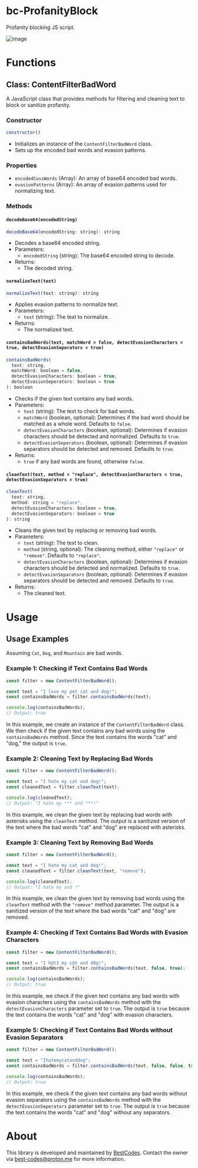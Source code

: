 # bc-ProfanityBlock
Profanity blocking JS script.

![image](https://github.com/The-Best-Codes/bc-ProfanityBlock/assets/106822363/be4a2b9e-22bf-4173-9c54-7ac8456dd257)


# Functions

## Class: ContentFilterBadWord

A JavaScript class that provides methods for filtering and cleaning text to block or sanitize profanity.

### Constructor

```javascript
constructor()
```

- Initializes an instance of the `ContentFilterBadWord` class.
- Sets up the encoded bad words and evasion patterns.

### Properties

- `encodedCussWords` (Array): An array of base64 encoded bad words.
- `evasionPatterns` (Array): An array of evasion patterns used for normalizing text.

### Methods

#### `decodeBase64(encodedString)`

```javascript
decodeBase64(encodedString: string): string
```

- Decodes a base64 encoded string.
- Parameters:
  - `encodedString` (string): The base64 encoded string to decode.
- Returns:
  - The decoded string.

#### `normalizeText(text)`

```javascript
normalizeText(text: string): string
```

- Applies evasion patterns to normalize text.
- Parameters:
  - `text` (string): The text to normalize.
- Returns:
  - The normalized text.

#### `containsBadWords(text, matchWord = false, detectEvasionCharacters = true, detectEvasionSeperators = true)`

```javascript
containsBadWords(
  text: string,
  matchWord: boolean = false,
  detectEvasionCharacters: boolean = true,
  detectEvasionSeperators: boolean = true
): boolean
```

- Checks if the given text contains any bad words.
- Parameters:
  - `text` (string): The text to check for bad words.
  - `matchWord` (boolean, optional): Determines if the bad word should be matched as a whole word. Defaults to `false`.
  - `detectEvasionCharacters` (boolean, optional): Determines if evasion characters should be detected and normalized. Defaults to `true`.
  - `detectEvasionSeperators` (boolean, optional): Determines if evasion separators should be detected and removed. Defaults to `true`.
- Returns:
  - `true` if any bad words are found, otherwise `false`.

#### `cleanText(text, method = "replace", detectEvasionCharacters = true, detectEvasionSeparators = true)`

```javascript
cleanText(
  text: string,
  method: string = "replace",
  detectEvasionCharacters: boolean = true,
  detectEvasionSeparators: boolean = true
): string
```

- Cleans the given text by replacing or removing bad words.
- Parameters:
  - `text` (string): The text to clean.
  - `method` (string, optional): The cleaning method, either `"replace"` or `"remove"`. Defaults to `"replace"`.
  - `detectEvasionCharacters` (boolean, optional): Determines if evasion characters should be detected and normalized. Defaults to `true`.
  - `detectEvasionSeparators` (boolean, optional): Determines if evasion separators should be detected and removed. Defaults to `true`.
- Returns:
  - The cleaned text.

# Usage
## Usage Examples

Assuming `Cat`, `Dog`, and `Mountain` are bad words.

### Example 1: Checking if Text Contains Bad Words

```javascript
const filter = new ContentFilterBadWord();

const text = "I love my pet cat and dog!";
const containsBadWords = filter.containsBadWords(text);

console.log(containsBadWords);
// Output: true
```

In this example, we create an instance of the `ContentFilterBadWord` class. We then check if the given text contains any bad words using the `containsBadWords` method. Since the text contains the words "cat" and "dog," the output is `true`.

### Example 2: Cleaning Text by Replacing Bad Words

```javascript
const filter = new ContentFilterBadWord();

const text = "I hate my cat and dog!";
const cleanedText = filter.cleanText(text);

console.log(cleanedText);
// Output: "I hate my *** and ***!"
```

In this example, we clean the given text by replacing bad words with asterisks using the `cleanText` method. The output is a sanitized version of the text where the bad words "cat" and "dog" are replaced with asterisks.

### Example 3: Cleaning Text by Removing Bad Words

```javascript
const filter = new ContentFilterBadWord();

const text = "I hate my cat and dog!";
const cleanedText = filter.cleanText(text, "remove");

console.log(cleanedText);
// Output: "I hate my and !"
```

In this example, we clean the given text by removing bad words using the `cleanText` method with the `"remove"` method parameter. The output is a sanitized version of the text where the bad words "cat" and "dog" are removed.

### Example 4: Checking if Text Contains Bad Words with Evasion Characters

```javascript
const filter = new ContentFilterBadWord();

const text = "I h@t3 my c@t and d0g!";
const containsBadWords = filter.containsBadWords(text, false, true);

console.log(containsBadWords);
// Output: true
```

In this example, we check if the given text contains any bad words with evasion characters using the `containsBadWords` method with the `detectEvasionCharacters` parameter set to `true`. The output is `true` because the text contains the words "cat" and "dog" with evasion characters.

### Example 5: Checking if Text Contains Bad Words without Evasion Separators

```javascript
const filter = new ContentFilterBadWord();

const text = "Ihatemycatanddog";
const containsBadWords = filter.containsBadWords(text, false, false, true);

console.log(containsBadWords);
// Output: true
```

In this example, we check if the given text contains any bad words without evasion separators using the `containsBadWords` method with the `detectEvasionSeperators` parameter set to `true`. The output is `true` because the text contains the words "cat" and "dog" without any separators.


# About
This library is developed and maintained by [BestCodes](https://the-best-codes.github.io?github_profanityblock_repo). Contact the owner via best-codes@proton.me for more information.
